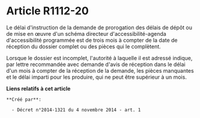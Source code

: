# Article R1112-20

Le délai d'instruction de la demande de prorogation des délais de dépôt ou de mise en œuvre d'un schéma directeur
d'accessibilité-agenda d'accessibilité programmée est de trois mois à compter de la date de réception du dossier complet ou
des pièces qui le complètent. 

Lorsque le dossier est incomplet, l'autorité à laquelle il est adressé indique, par lettre recommandée avec demande d'avis de
réception dans le délai d'un mois à compter de la réception de la demande, les pièces manquantes et le délai imparti pour les
produire, qui ne peut être supérieur à un mois.

**Liens relatifs à cet article**

	**Créé par**:

	  - Décret n°2014-1321 du 4 novembre 2014 - art. 1
